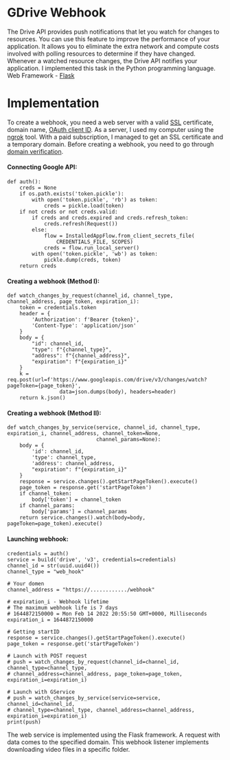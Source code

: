 # GDrive Webhook

The Drive API provides push notifications that let you watch for changes to resources. You can use this feature to improve the performance of your application. It allows you to eliminate the extra network and compute costs involved with polling resources to determine if they have changed. Whenever a watched resource changes, the Drive API notifies your application. I implemented this task in the Python programming language. Web Framework - [Flask](https://ru.wikipedia.org/wiki/Flask_(%D0%B2%D0%B5%D0%B1-%D1%84%D1%80%D0%B5%D0%B9%D0%BC%D0%B2%D0%BE%D1%80%D0%BA))

# Implementation

To create a webhook, you need a web server with a valid [SSL](https://ru.wikipedia.org/wiki/SSL) certificate, domain name, [OAuth client ID](https://developers.google.com/identity/protocols/oauth2/).
As a server, I used my computer using the [ngrok](https://ngrok.com/) tool. With a paid subscription, I managed to get an SSL certificate and a temporary domain.
Before creating a webhook, you need to go through [domain verification](https://console.developers.google.com/).
#### Connecting Google API:
````
def auth():
    creds = None
    if os.path.exists('token.pickle'):
        with open('token.pickle', 'rb') as token:
            creds = pickle.load(token)
    if not creds or not creds.valid:
        if creds and creds.expired and creds.refresh_token:
            creds.refresh(Request())
        else:
            flow = InstalledAppFlow.from_client_secrets_file(
                CREDENTIALS_FILE, SCOPES)
            creds = flow.run_local_server()
        with open('token.pickle', 'wb') as token:
            pickle.dump(creds, token)
    return creds
````
#### Creating a webhook (Method I):
````
def watch_changes_by_request(channel_id, channel_type, channel_address, page_token, expiration_i):
    token = credentials.token
    header = {
        'Authorization': f'Bearer {token}',
        'Content-Type': 'application/json'
    }
    body = {
        "id": channel_id,
        "type": f"{channel_type}",
        "address": f"{channel_address}",
        "expiration": f"{expiration_i}"
    }
    k = req.post(url=f'https://www.googleapis.com/drive/v3/changes/watch?pageToken={page_token}',
                 data=json.dumps(body), headers=header)
    return k.json()
````
#### Creating a webhook (Method II):
````
def watch_changes_by_service(service, channel_id, channel_type, expiration_i, channel_address, channel_token=None,
                             channel_params=None):
    body = {
        'id': channel_id,
        'type': channel_type,
        'address': channel_address,
        "expiration": f"{expiration_i}"
    }
    response = service.changes().getStartPageToken().execute()
    page_token = response.get('startPageToken')
    if channel_token:
        body['token'] = channel_token
    if channel_params:
        body['params'] = channel_params
    return service.changes().watch(body=body, pageToken=page_token).execute()
````

#### Launching webhook:
````
credentials = auth()
service = build('drive', 'v3', credentials=credentials)
channel_id = str(uuid.uuid4())
channel_type = "web_hook"

# Your domen
channel_address = "https://............/webhook"

# expiration_i - Webhook lifetime
# The maximum webhook life is 7 days
# 1644872150000 = Mon Feb 14 2022 20:55:50 GMT+0000, Milliseconds
expiration_i = 1644872150000

# Getting startID
response = service.changes().getStartPageToken().execute()
page_token = response.get('startPageToken')

# Launch with POST request
# push = watch_changes_by_request(channel_id=channel_id, channel_type=channel_type, 
# channel_address=channel_address, page_token=page_token, expiration_i=expiration_i)

# Launch with GService
# push = watch_changes_by_service(service=service, channel_id=channel_id, 
# channel_type=channel_type, channel_address=channel_address, expiration_i=expiration_i)
print(push)
````
The web service is implemented using the Flask framework. A request with data comes to the specified domain. This webhook listener implements downloading video files in a specific folder.

